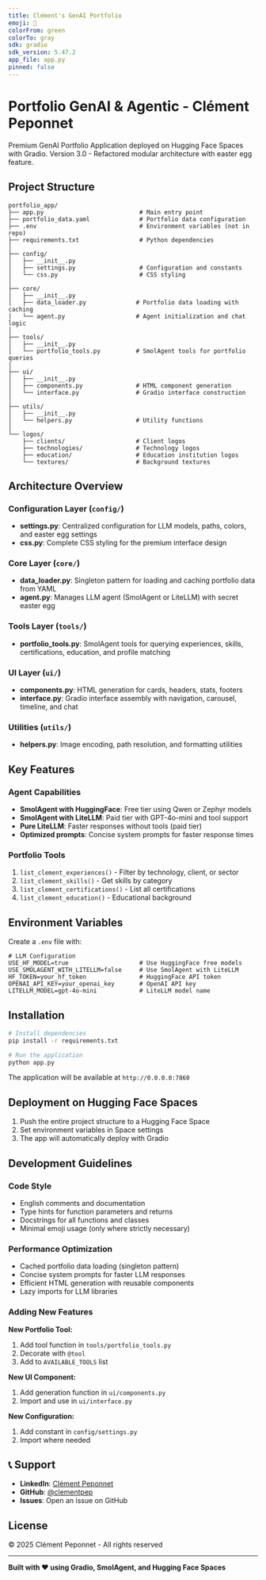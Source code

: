 ```yaml
---
title: Clément's GenAI Portfolio
emoji: 🎨
colorFrom: green
colorTo: gray
sdk: gradio
sdk_version: 5.47.2
app_file: app.py
pinned: false
---
```



# Portfolio GenAI & Agentic - Clément Peponnet

Premium GenAI Portfolio Application deployed on Hugging Face Spaces with Gradio.
Version 3.0 - Refactored modular architecture with easter egg feature.

## Project Structure

```
portfolio_app/
├── app.py                           # Main entry point
├── portfolio_data.yaml              # Portfolio data configuration
├── .env                             # Environment variables (not in repo)
├── requirements.txt                 # Python dependencies
│
├── config/
│   ├── __init__.py
│   ├── settings.py                  # Configuration and constants
│   └── css.py                       # CSS styling
│
├── core/
│   ├── __init__.py
│   ├── data_loader.py              # Portfolio data loading with caching
│   └── agent.py                    # Agent initialization and chat logic
│
├── tools/
│   ├── __init__.py
│   └── portfolio_tools.py          # SmolAgent tools for portfolio queries
│
├── ui/
│   ├── __init__.py
│   ├── components.py               # HTML component generation
│   └── interface.py                # Gradio interface construction
│
├── utils/
│   ├── __init__.py
│   └── helpers.py                  # Utility functions
│
└── logos/
    ├── clients/                    # Client logos
    ├── technologies/               # Technology logos
    ├── education/                  # Education institution logos
    └── textures/                   # Background textures
```

## Architecture Overview

### Configuration Layer (`config/`)
- **settings.py**: Centralized configuration for LLM models, paths, colors, and easter egg settings
- **css.py**: Complete CSS styling for the premium interface design

### Core Layer (`core/`)
- **data_loader.py**: Singleton pattern for loading and caching portfolio data from YAML
- **agent.py**: Manages LLM agent (SmolAgent or LiteLLM) with secret easter egg

### Tools Layer (`tools/`)
- **portfolio_tools.py**: SmolAgent tools for querying experiences, skills, certifications, education, and profile matching

### UI Layer (`ui/`)
- **components.py**: HTML generation for cards, headers, stats, footers
- **interface.py**: Gradio interface assembly with navigation, carousel, timeline, and chat

### Utilities (`utils/`)
- **helpers.py**: Image encoding, path resolution, and formatting utilities

## Key Features

### Agent Capabilities
- **SmolAgent with HuggingFace**: Free tier using Qwen or Zephyr models
- **SmolAgent with LiteLLM**: Paid tier with GPT-4o-mini and tool support
- **Pure LiteLLM**: Faster responses without tools (paid tier)
- **Optimized prompts**: Concise system prompts for faster response times

### Portfolio Tools
1. `list_clement_experiences()` - Filter by technology, client, or sector
2. `list_clement_skills()` - Get skills by category
3. `list_clement_certifications()` - List all certifications
4. `list_clement_education()` - Educational background

## Environment Variables

Create a `.env` file with:

```env
# LLM Configuration
USE_HF_MODEL=true                    # Use HuggingFace free models
USE_SMOLAGENT_WITH_LITELLM=false     # Use SmolAgent with LiteLLM
HF_TOKEN=your_hf_token               # HuggingFace API token
OPENAI_API_KEY=your_openai_key       # OpenAI API key
LITELLM_MODEL=gpt-4o-mini            # LiteLLM model name

```

## Installation

```bash
# Install dependencies
pip install -r requirements.txt

# Run the application
python app.py
```

The application will be available at `http://0.0.0.0:7860`

## Deployment on Hugging Face Spaces

1. Push the entire project structure to a Hugging Face Space
2. Set environment variables in Space settings
3. The app will automatically deploy with Gradio

## Development Guidelines

### Code Style
- English comments and documentation
- Type hints for function parameters and returns
- Docstrings for all functions and classes
- Minimal emoji usage (only where strictly necessary)

### Performance Optimization
- Cached portfolio data loading (singleton pattern)
- Concise system prompts for faster LLM responses
- Efficient HTML generation with reusable components
- Lazy imports for LLM libraries

### Adding New Features

**New Portfolio Tool:**
1. Add tool function in `tools/portfolio_tools.py`
2. Decorate with `@tool`
3. Add to `AVAILABLE_TOOLS` list

**New UI Component:**
1. Add generation function in `ui/components.py`
2. Import and use in `ui/interface.py`

**New Configuration:**
1. Add constant in `config/settings.py`
2. Import where needed

## 📞 Support

- **LinkedIn**: [Clément Peponnet](https://www.linkedin.com/in/clément-peponnet-b26906194)
- **GitHub**: [@clementpep](https://github.com/clementpep)
- **Issues**: Open an issue on GitHub

## License

© 2025 Clément Peponnet - All rights reserved

---

**Built with ❤️ using Gradio, SmolAgent, and Hugging Face Spaces**